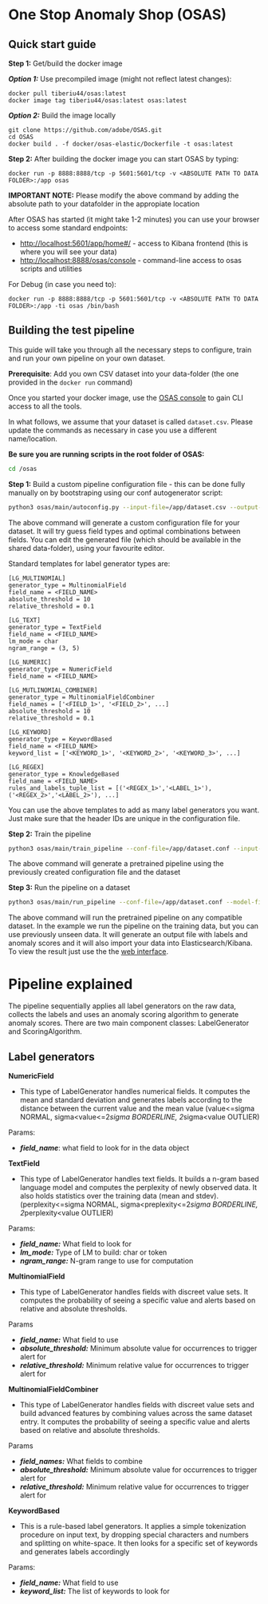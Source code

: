 # One Stop Anomaly Shop (OSAS)

## Quick start guide

**Step 1:** Get/build the docker image

***Option 1:*** Use precompiled image (might not reflect latest changes):

```shell
docker pull tiberiu44/osas:latest
docker image tag tiberiu44/osas:latest osas:latest
```

***Option 2:*** Build the image locally

```shell
git clone https://github.com/adobe/OSAS.git
cd OSAS
docker build . -f docker/osas-elastic/Dockerfile -t osas:latest
```

**Step 2:** After building the docker image you can start OSAS by typing:

```shell
docker run -p 8888:8888/tcp -p 5601:5601/tcp -v <ABSOLUTE PATH TO DATA FOLDER>:/app osas
```

**IMPORTANT NOTE:** Please modify the above command by adding the absolute path to your datafolder in the appropiate location

After OSAS has started (it might take 1-2 minutes) you can use your browser to access some standard endpoints:
* [http://localhost:5601/app/home#/](http://localhost:5601/app/home#/) - access to Kibana frontend (this is where you will see your data)
* [http://localhost:8888/osas/console](http://localhost:8888/osas/console) - command-line access to osas scripts and utilities

For Debug (in case you need to):

```shell
docker run -p 8888:8888/tcp -p 5601:5601/tcp -v <ABSOLUTE PATH TO DATA FOLDER>:/app -ti osas /bin/bash
```

## Building the test pipeline

This guide will take you through all the necessary steps to configure, train and run your own pipeline on your own dataset.

**Prerequisite**: Add you own CSV dataset into your data-folder (the one provided in the `docker run` command)

Once you started your docker image, use the [OSAS console](http://localhost:8888/osas/console) to gain CLI access to all the tools.

In what follows, we assume that your dataset is called `dataset.csv`. Please update the commands as necessary in case you use a different name/location.

**Be sure you are running scripts in the root folder of OSAS:**

```bash
cd /osas
```
**Step 1:** Build a custom pipeline configuration file - this can be done fully manually on by bootstraping using our conf autogenerator script:
```bash
python3 osas/main/autoconfig.py --input-file=/app/dataset.csv --output-file=/app/dataset.conf
```

The above command will generate a custom configuration file for your dataset. It will try guess field types and optimal combinations between fields. You can edit the generated file (which should be available in the shared data-folder), using your favourite editor.

Standard templates for label generator types are:

```editorconfig
[LG_MULTINOMIAL]
generator_type = MultinomialField
field_name = <FIELD_NAME>
absolute_threshold = 10
relative_threshold = 0.1

[LG_TEXT]
generator_type = TextField
field_name = <FIELD_NAME>
lm_mode = char
ngram_range = (3, 5)

[LG_NUMERIC]
generator_type = NumericField
field_name = <FIELD_NAME>

[LG_MUTLINOMIAL_COMBINER]
generator_type = MultinomialFieldCombiner
field_names = ['<FIELD_1>', '<FIELD_2>', ...]
absolute_threshold = 10
relative_threshold = 0.1

[LG_KEYWORD]
generator_type = KeywordBased
field_name = <FIELD_NAME>
keyword_list = ['<KEYWORD_1>', '<KEYWORD_2>', '<KEYWORD_3>', ...]

[LG_REGEX]
generator_type = KnowledgeBased
field_name = <FIELD_NAME>
rules_and_labels_tuple_list = [('<REGEX_1>','<LABEL_1>'), ('<REGEX_2>','<LABEL_2>'), ...]
```

You can use the above templates to add as many label generators you want. Just make sure that the header IDs are unique in the configuration file.

**Step 2:** Train the pipeline

```bash
python3 osas/main/train_pipeline --conf-file=/app/dataset.conf --input-file=/app/dataset.csv --model-file=/app/dataset.json
```

The above command will generate a pretrained pipeline using the previously created configuration file and the dataset

**Step 3:** Run the pipeline on a dataset 

```bash
python3 osas/main/run_pipeline --conf-file=/app/dataset.conf --model-file=/app/dataset.json --input-file=/app/dataset.csv --output-file=/app/dataset-out.csv
```

The above command will run the pretrained pipeline on any compatible dataset. In the example we run the pipeline on the training data, but you can use previously unseen data. It will generate an output file with labels and anomaly scores and it will also import your data into Elasticsearch/Kibana. To view the result just use the the [web interface](http://localhost:5601/app/dashboards).

# Pipeline explained

The pipeline sequentially applies all label generators on the raw data, collects the labels and uses an anomaly scoring algorithm to generate anomaly scores. 
There are two main component classes: LabelGenerator and ScoringAlgorithm.

## Label generators

**NumericField**

* This type of LabelGenerator handles numerical fields. It computes the mean and standard deviation and generates labels according to
    the distance between the current value and the mean value (value<=sigma NORMAL, sigma<value<=2*sigma BORDERLINE,
    2*sigma<value OUTLIER)

Params:
* ***field_name***: what field to look for in the data object

**TextField**

* This type of LabelGenerator handles text fields. It builds a n-gram based language model and computes the
    perplexity of newly observed data. It also holds statistics over the training data (mean and stdev).
    (perplexity<=sigma NORMAL, sigma<preplexity<=2*sigma BORDERLINE,
    2*perplexity<value OUTLIER)

Params:

* ***field_name:*** What field to look for
* ***lm_mode:*** Type of LM to build: char or token
* ***ngram_range:*** N-gram range to use for computation

**MultinomialField**
* This type of LabelGenerator handles fields with discreet value sets. It computes the probability of seeing a specific value and alerts based on relative and absolute thresholds.

Params
* ***field_name:*** What field to use
* ***absolute_threshold:*** Minimum absolute value for occurrences to trigger alert for
* ***relative_threshold:*** Minimum relative value for occurrences to trigger alert for

**MultinomialFieldCombiner**
* This type of LabelGenerator handles fields with discreet value sets and build advanced features by combining values across the same dataset entry. It computes the probability of seeing a specific value and alerts based on relative and absolute thresholds.

Params
* ***field_names:*** What fields to combine
* ***absolute_threshold:*** Minimum absolute value for occurrences to trigger alert for
* ***relative_threshold:*** Minimum relative value for occurrences to trigger alert for

**KeywordBased**
* This is a rule-based label generators. It applies a simple tokenization procedure on input text, by dropping special characters and numbers and splitting on white-space. It then looks for a specific set of keywords and generates labels accordingly

Params:
* ***field_name:*** What field to use
* ***keyword_list:*** The list of keywords to look for




